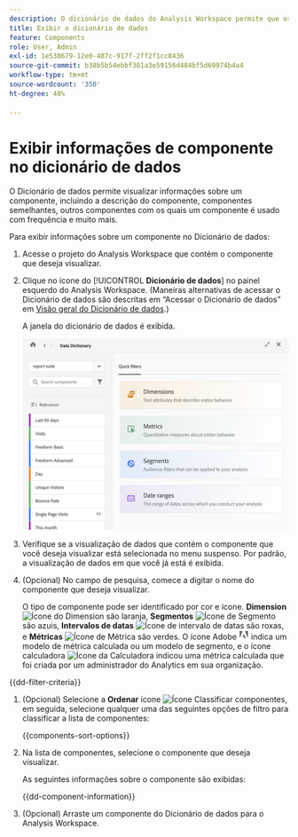 ```yaml
---
description: O dicionário de dados do Analysis Workspace permite que os usuários rastreiem e criem um catálogo dos vários componentes no Analysis Workspace, incluindo seu uso pretendido, quais estão aprovados, quais são duplicatas e assim por diante.
title: Exibir o dicionário de dados
feature: Components
role: User, Admin
exl-id: 1e538679-12e0-487c-917f-2ff2f1cc8436
source-git-commit: b38b5b54ebbf301a3e59156d484bf5d69974b4a4
workflow-type: tm+mt
source-wordcount: '350'
ht-degree: 48%

---
```


# Exibir informações de componente no dicionário de dados

O Dicionário de dados permite visualizar informações sobre um componente, incluindo a descrição do componente, componentes semelhantes, outros componentes com os quais um componente é usado com frequência e muito mais.

Para exibir informações sobre um componente no Dicionário de dados:

1. Acesse o projeto do Analysis Workspace que contém o componente que deseja visualizar.

1. Clique no ícone do [!UICONTROL **Dicionário de dados**] no painel esquerdo do Analysis Workspace. (Maneiras alternativas de acessar o Dicionário de dados são descritas em “Acessar o Dicionário de dados” em [Visão geral do Dicionário de dados](/help/components/data-dictionary/data-dictionary-overview.md).)

   A janela do dicionário de dados é exibida.

   ![data-dictionary.png](assets/data-dictionary.png)

   <!--double-check this screenshot. I mocked the admin view up a bit to get rid of the Dictionary health tab.-->

1. Verifique se a visualização de dados que contém o componente que você deseja visualizar está selecionada no menu suspenso. Por padrão, a visualização de dados em que você já está é exibida.

1. (Opcional) No campo de pesquisa, comece a digitar o nome do componente que deseja visualizar.

   O tipo de componente pode ser identificado por cor e ícone. **Dimension** ![Ícone do Dimension](https://spectrum.adobe.com/static/icons/workflow_18/Smock_Data_18_N.svg) são laranja, **Segmentos** ![Ícone de Segmento](https://spectrum.adobe.com/static/icons/workflow_18/Smock_Segmentation_18_N.svg) são azuis, **Intervalos de datas** ![Ícone de intervalo de datas](https://spectrum.adobe.com/static/icons/workflow_18/Smock_Calendar_18_N.svg) são roxas, e **Métricas** ![Ícone de Métrica](https://spectrum.adobe.com/static/icons/workflow_18/Smock_Event_18_N.svg) são verdes. O ícone Adobe ![Ícone do Adobe](assets/default-calc-metric-icon.png) indica um modelo de métrica calculada ou um modelo de segmento, e o ícone calculadora ![Ícone da Calculadora](https://spectrum.adobe.com/static/icons/workflow_18/Smock_Calculator_18_N.svg) indicou uma métrica calculada que foi criada por um administrador do Analytics em sua organização.

{{dd-filter-criteria}}

1. (Opcional) Selecione a **Ordenar** ícone ![Ícone Classificar componentes](https://spectrum.adobe.com/static/icons/workflow_18/Smock_SortOrderDown_18_N.svg), em seguida, selecione qualquer uma das seguintes opções de filtro para classificar a lista de componentes:

   {{components-sort-options}}

1. Na lista de componentes, selecione o componente que deseja visualizar.

   As seguintes informações sobre o componente são exibidas:

   {{dd-component-information}}

1. (Opcional) Arraste um componente do Dicionário de dados para o Analysis Workspace.
